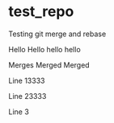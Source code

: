 # test_repo
Testing git merge and rebase


Hello Hello hello hello

Merges Merged Merged

Line 13333

Line 23333

Line 3

